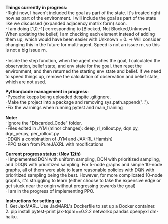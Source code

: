 **Things currently in progress:**
<br>-Right now, I haven't included the goal as part of the state. It's treated right now as part of the environment. I will include the goal as part of the state like we discussed (expanded adjacency matrix form) soon.
<br>-I am doing [1,0,-1] corresponding to [Blocked, Not Blocked,Unknown]. When updating the belief, I am checking each element instead of adding them up, which would have been easier with Unknown = 0. -> Will consider changing this in the future for multi-agent. Speed is not an issue rn, so this is not a big issue rn.  
<br>-Inside the step function, when the agent reaches the goal, I calculated the observation, belief state, and env state for the goal, then reset the environment, and then returned the starting env state and belief. If we need to speed things up, remove the calculation of observation and belief state, which are not used. 

**Python/code management in progress:**
<br>-Pycache keeps being uploaded despite .gitignore. 
<br>-Make the project into a package and removing sys.path.append(".."). 
<br>-Fix the warnings when running pytest and main_training

**Note:**
<br>-Ignore the "Discarded_Code" folder. 
<br>-Files edited in JYM (minor changes): deep_rl_rollout.py, dqn.py, dqn_per.py, per_rollout.py
<br>-DDQN a combination of JYM and JAX-RL (Hamish)
<br>-PPO taken from PureJAXRL with modifications 

**Current progress status: (Nov 12th)**
<br>-I implemented DQN with uniform sampling, DQN with prioritized sampling, and DDQN with prioritized sampling. For 5-node graphs and simple 10-node graphs, all of them were able to learn reasonable policies with DQN with prioritized sampling being the best. However, for more complicated 10-node graphs, it's struggling to learn (either choose to take the expensive edge or get stuck near the origin without progressing towards the goal)
<br>-I am in the progress of implementing PPO. 

**Instructions for setting up**
<br>1. Get JaxMARL. Use JaxMARL's Dockerfile to set up a Docker container. 
<br>2. pip install pytest-print jax-tqdm==0.2.2 networkx pandas openpyxl dm-haiku. 





